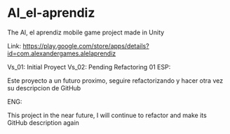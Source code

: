 # Al_el-aprendiz
The Al, el aprendiz  mobile game project made in Unity

Link: https://play.google.com/store/apps/details?id=com.alexandergames.alelaprendiz

Vs_01: Initial Proyect
Vs_02: Pending Refactoring 01
ESP: 

Este proyecto a un futuro proximo, seguire refactorizando y hacer otra vez su descripcion de GitHub

ENG:

This project in the near future, I will continue to refactor and make its GitHub description again
